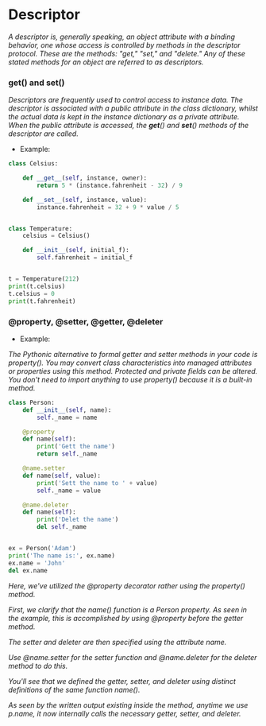 # Descriptor

_A descriptor is, generally speaking, an object attribute with a binding behavior, one whose access is controlled by
methods in the descriptor protocol. These are the methods: "get," "set," and "delete." Any of these stated methods
for an object are referred to as descriptors._

### __get__() and __set__()

_Descriptors are frequently used to control access to instance data. The descriptor is associated with a public
attribute in the class dictionary, whilst the actual data is kept in the instance dictionary as a private attribute.
When the public attribute is accessed, the __get__() and __set__() methods of the descriptor are called._

+ Example:

```python
class Celsius:

    def __get__(self, instance, owner):
        return 5 * (instance.fahrenheit - 32) / 9

    def __set__(self, instance, value):
        instance.fahrenheit = 32 + 9 * value / 5


class Temperature:
    celsius = Celsius()

    def __init__(self, initial_f):
        self.fahrenheit = initial_f


t = Temperature(212)
print(t.celsius)
t.celsius = 0
print(t.fahrenheit)
```

### @property, @setter, @getter, @deleter

+ Example:

_The Pythonic alternative to formal getter and setter methods in your code is property(). You may convert class
characteristics into managed attributes or properties using this method. Protected and private fields can be altered.
You don't need to import anything to use property() because it is a built-in method._

```python
class Person:
    def __init__(self, name):
        self._name = name

    @property
    def name(self):
        print('Gett the name')
        return self._name

    @name.setter
    def name(self, value):
        print('Sett the name to ' + value)
        self._name = value

    @name.deleter
    def name(self):
        print('Delet the name')
        del self._name


ex = Person('Adam')
print('The name is:', ex.name)
ex.name = 'John'
del ex.name
```

_Here, we've utilized the @property decorator rather using the property() method._

_First, we clarify that the name() function is a Person property. As seen in the example,
this is accomplished by using @property before the getter method._

_The setter and deleter are then specified using the attribute name._

_Use @name.setter for the setter function and @name.deleter for the deleter method to do this._

_You'll see that we defined the getter, setter, and deleter using distinct definitions of the same function name()._

_As seen by the written output existing inside the method, anytime we use p.name,
it now internally calls the necessary getter, setter, and deleter._